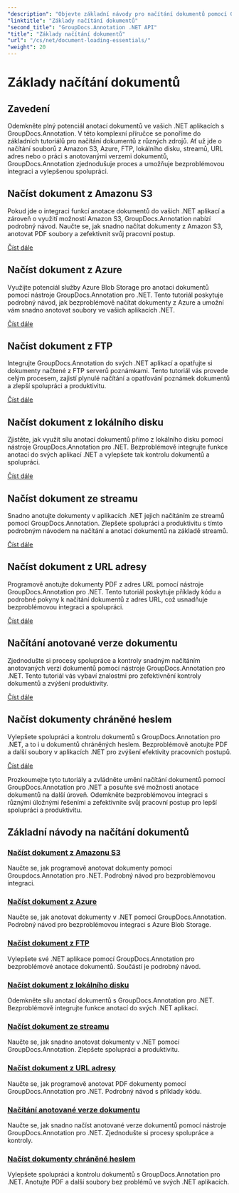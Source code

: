 ```yaml
---
"description": "Objevte základní návody pro načítání dokumentů pomocí GroupDocs.Annotation .NET. Bezproblémová integrace s Amazon S3, Azure, FTP, lokálním diskem, streamy a dalšími."
"linktitle": "Základy načítání dokumentů"
"second_title": "GroupDocs.Annotation .NET API"
"title": "Základy načítání dokumentů"
"url": "/cs/net/document-loading-essentials/"
"weight": 20
---
```


# Základy načítání dokumentů

## Zavedení

Odemkněte plný potenciál anotací dokumentů ve vašich .NET aplikacích s GroupDocs.Annotation. V této komplexní příručce se ponoříme do základních tutoriálů pro načítání dokumentů z různých zdrojů. Ať už jde o načítání souborů z Amazon S3, Azure, FTP, lokálního disku, streamů, URL adres nebo o práci s anotovanými verzemi dokumentů, GroupDocs.Annotation zjednodušuje proces a umožňuje bezproblémovou integraci a vylepšenou spolupráci.

## Načíst dokument z Amazonu S3
Pokud jde o integraci funkcí anotace dokumentů do vašich .NET aplikací a zároveň o využití možností Amazon S3, GroupDocs.Annotation nabízí podrobný návod. Naučte se, jak snadno načítat dokumenty z Amazon S3, anotovat PDF soubory a zefektivnit svůj pracovní postup.

[Číst dále](./load-document-from-amazon-s3/)

## Načíst dokument z Azure
Využijte potenciál služby Azure Blob Storage pro anotaci dokumentů pomocí nástroje GroupDocs.Annotation pro .NET. Tento tutoriál poskytuje podrobný návod, jak bezproblémově načítat dokumenty z Azure a umožní vám snadno anotovat soubory ve vašich aplikacích .NET.

[Číst dále](./load-document-from-azure/)

## Načíst dokument z FTP
Integrujte GroupDocs.Annotation do svých .NET aplikací a opatřujte si dokumenty načtené z FTP serverů poznámkami. Tento tutoriál vás provede celým procesem, zajistí plynulé načítání a opatřování poznámek dokumentů a zlepší spolupráci a produktivitu.

[Číst dále](./load-document-from-ftp/)

## Načíst dokument z lokálního disku
Zjistěte, jak využít sílu anotací dokumentů přímo z lokálního disku pomocí nástroje GroupDocs.Annotation pro .NET. Bezproblémově integrujte funkce anotací do svých aplikací .NET a vylepšete tak kontrolu dokumentů a spolupráci.

[Číst dále](./load-document-from-local-disk/)

## Načíst dokument ze streamu
Snadno anotujte dokumenty v aplikacích .NET jejich načítáním ze streamů pomocí GroupDocs.Annotation. Zlepšete spolupráci a produktivitu s tímto podrobným návodem na načítání a anotaci dokumentů na základě streamů.

[Číst dále](./load-document-from-stream/)

## Načíst dokument z URL adresy
Programově anotujte dokumenty PDF z adres URL pomocí nástroje GroupDocs.Annotation pro .NET. Tento tutoriál poskytuje příklady kódu a podrobné pokyny k načítání dokumentů z adres URL, což usnadňuje bezproblémovou integraci a spolupráci.

[Číst dále](./load-document-from-url/)

## Načítání anotované verze dokumentu
Zjednodušte si procesy spolupráce a kontroly snadným načítáním anotovaných verzí dokumentů pomocí nástroje GroupDocs.Annotation pro .NET. Tento tutoriál vás vybaví znalostmi pro zefektivnění kontroly dokumentů a zvýšení produktivity.

[Číst dále](./loading-annotated-document-version/)

## Načíst dokumenty chráněné heslem
Vylepšete spolupráci a kontrolu dokumentů s GroupDocs.Annotation pro .NET, a to i u dokumentů chráněných heslem. Bezproblémově anotujte PDF a další soubory v aplikacích .NET pro zvýšení efektivity pracovních postupů.

[Číst dále](./load-password-protected-documents/)

Prozkoumejte tyto tutoriály a zvládněte umění načítání dokumentů pomocí GroupDocs.Annotation pro .NET a posuňte své možnosti anotace dokumentů na další úroveň. Odemkněte bezproblémovou integraci s různými úložnými řešeními a zefektivnite svůj pracovní postup pro lepší spolupráci a produktivitu.
## Základní návody na načítání dokumentů
### [Načíst dokument z Amazonu S3](./load-document-from-amazon-s3/)
Naučte se, jak programově anotovat dokumenty pomocí Groupdocs.Annotation pro .NET. Podrobný návod pro bezproblémovou integraci.
### [Načíst dokument z Azure](./load-document-from-azure/)
Naučte se, jak anotovat dokumenty v .NET pomocí GroupDocs.Annotation. Podrobný návod pro bezproblémovou integraci s Azure Blob Storage.
### [Načíst dokument z FTP](./load-document-from-ftp/)
Vylepšete své .NET aplikace pomocí GroupDocs.Annotation pro bezproblémové anotace dokumentů. Součástí je podrobný návod.
### [Načíst dokument z lokálního disku](./load-document-from-local-disk/)
Odemkněte sílu anotací dokumentů s GroupDocs.Annotation pro .NET. Bezproblémově integrujte funkce anotací do svých .NET aplikací.
### [Načíst dokument ze streamu](./load-document-from-stream/)
Naučte se, jak snadno anotovat dokumenty v .NET pomocí GroupDocs.Annotation. Zlepšete spolupráci a produktivitu.
### [Načíst dokument z URL adresy](./load-document-from-url/)
Naučte se, jak programově anotovat PDF dokumenty pomocí GroupDocs.Annotation pro .NET. Podrobný návod s příklady kódu.
### [Načítání anotované verze dokumentu](./loading-annotated-document-version/)
Naučte se, jak snadno načíst anotované verze dokumentů pomocí nástroje GroupDocs.Annotation pro .NET. Zjednodušte si procesy spolupráce a kontroly.
### [Načíst dokumenty chráněné heslem](./load-password-protected-documents/)
Vylepšete spolupráci a kontrolu dokumentů s GroupDocs.Annotation pro .NET. Anotujte PDF a další soubory bez problémů ve svých .NET aplikacích.
